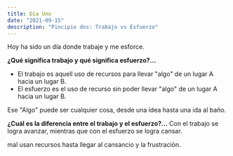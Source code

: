 ```yaml
---
title: Día Uno
date: "2021-09-15" 
description: "Pincipio dos: Trabajo vs Esfuerzo"
---
```

<!-- date: año-mes-día -->

Hoy ha sido un día donde trabaje y me esforce.

**¿Qué significa trabajo y qué significa esfuerzo?...**
- El trabajo es aquell uso de recursos para llevar "algo" de un lugar A hacia un lugar B.
- El esfuerzo es el uso de recurso sin poder llevar "algo" de un lugar A hacia un lugar B.

Ese "Algo" puede ser cualquier cosa, desde una idea hasta una ida al baño.

**¿Cuál es la diferencia entre el trabajo y el esfuerzo?...**
Con el trabajo se logra avanzar, mientras que con el esfuerzo se logra cansar.

mal usan recursos hasta llegar al cansancio y la frustración.

